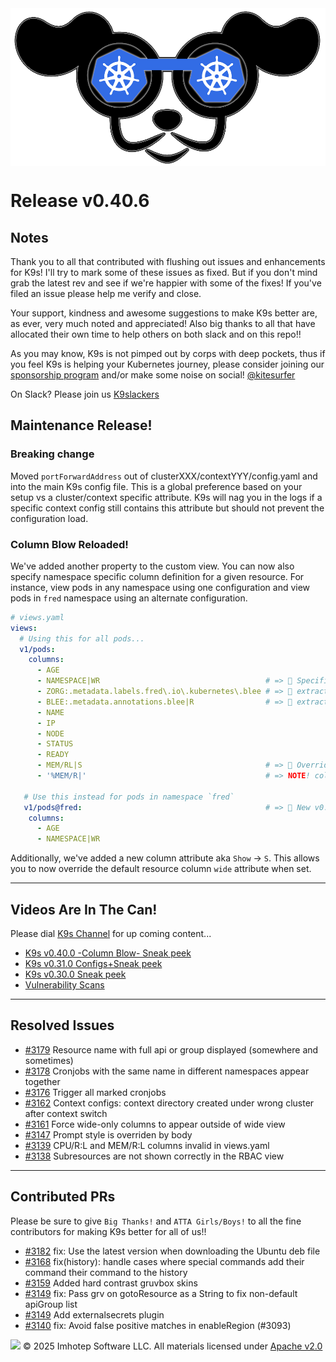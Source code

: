 <img src="https://raw.githubusercontent.com/derailed/k9s/master/assets/k9s.png" align="center" width="800" height="auto"/>

# Release v0.40.6

## Notes

Thank you to all that contributed with flushing out issues and enhancements for K9s!
I'll try to mark some of these issues as fixed. But if you don't mind grab the latest rev
and see if we're happier with some of the fixes!
If you've filed an issue please help me verify and close.

Your support, kindness and awesome suggestions to make K9s better are, as ever, very much noted and appreciated!
Also big thanks to all that have allocated their own time to help others on both slack and on this repo!!

As you may know, K9s is not pimped out by corps with deep pockets, thus if you feel K9s is helping your Kubernetes journey,
please consider joining our [sponsorship program](https://github.com/sponsors/derailed) and/or make some noise on social! [@kitesurfer](https://twitter.com/kitesurfer)

On Slack? Please join us [K9slackers](https://join.slack.com/t/k9sers/shared_invite/enQtOTA5MDEyNzI5MTU0LWQ1ZGI3MzliYzZhZWEyNzYxYzA3NjE0YTk1YmFmNzViZjIyNzhkZGI0MmJjYzhlNjdlMGJhYzE2ZGU1NjkyNTM)

## Maintenance Release!

### Breaking change

Moved `portForwardAddress` out of clusterXXX/contextYYY/config.yaml and into the main K9s config file.
This is a global preference based on your setup vs a cluster/context specific attribute.
K9s will nag you in the logs if a specific context config still contains this attribute but should not prevent the configuration load.

### Column Blow Reloaded!

We've added another property to the custom view. You can now also specify namespace specific column definition for a given resource.
For instance, view pods in any namespace using one configuration and view pods in `fred` namespace using an alternate configuration.

```yaml
# views.yaml
views:
  # Using this for all pods...
  v1/pods:
    columns:
      - AGE
      - NAMESPACE|WR                                     # => 🌚 Specifies the NAMESPACE column to be right aligned and only visible while in wide mode
      - ZORG:.metadata.labels.fred\.io\.kubernetes\.blee # => 🌚 extract fred.io.kubernetes.blee label into it's own column
      - BLEE:.metadata.annotations.blee|R                # => 🌚 extract annotation blee into it's own column and right align it
      - NAME
      - IP
      - NODE
      - STATUS
      - READY
      - MEM/RL|S                                         # => 🌚 Overrides std resource default wide attribute via `S` for `Show`
      - '%MEM/R|'                                        # => NOTE! column names with non alpha names need to be quoted as columns must be strings!

   # Use this instead for pods in namespace `fred`
   v1/pods@fred:                                         # => 🌚 New v0.40.6! Customize columns for a given resource and namespace!
    columns:
      - AGE
      - NAMESPACE|WR
```

Additionally, we've added a new column attribute aka `Show` -> `S`. This allows you to now override the default resource column `wide` attribute when set.


---

## Videos Are In The Can!

Please dial [K9s Channel](https://www.youtube.com/channel/UC897uwPygni4QIjkPCpgjmw) for up coming content...

* [K9s v0.40.0 -Column Blow- Sneak peek](https://youtu.be/iy6RDozAM4A)
* [K9s v0.31.0 Configs+Sneak peek](https://youtu.be/X3444KfjguE)
* [K9s v0.30.0 Sneak peek](https://youtu.be/mVBc1XneRJ4)
* [Vulnerability Scans](https://youtu.be/ULkl0MsaidU)

---

## Resolved Issues

* [#3179](https://github.com/derailed/k9s/issues/3179) Resource name with full api or group displayed (somewhere and sometimes)
* [#3178](https://github.com/derailed/k9s/issues/3178) Cronjobs with the same name in different namespaces appear together
* [#3176](https://github.com/derailed/k9s/issues/3176) Trigger all marked cronjobs
* [#3162](https://github.com/derailed/k9s/issues/3162) Context configs: context directory created under wrong cluster after context switch
* [#3161](https://github.com/derailed/k9s/issues/3161) Force wide-only columns to appear outside of wide view
* [#3147](https://github.com/derailed/k9s/issues/3147) Prompt style is overriden by body
* [#3139](https://github.com/derailed/k9s/issues/3139) CPU/R:L and MEM/R:L columns invalid in views.yaml
* [#3138](https://github.com/derailed/k9s/issues/3138) Subresources are not shown correctly in the RBAC view

---

## Contributed PRs

Please be sure to give `Big Thanks!` and `ATTA Girls/Boys!` to all the fine contributors for making K9s better for all of us!!

* [#3182](https://github.com/derailed/k9s/pull/3182) fix: Use the latest version when downloading the Ubuntu deb file
* [#3168](https://github.com/derailed/k9s/pull/3168) fix(history): handle cases where special commands add their command their command to the history
* [#3159](https://github.com/derailed/k9s/pull/3159) Added hard contrast gruvbox skins
* [#3149](https://github.com/derailed/k9s/pull/3149) fix: Pass grv on gotoResource as a String to fix non-default apiGroup list
* [#3149](https://github.com/derailed/k9s/pull/3149) Add externalsecrets plugin
* [#3140](https://github.com/derailed/k9s/pull/3140) fix: Avoid false positive matches in enableRegion (#3093)


<img src="https://raw.githubusercontent.com/derailed/k9s/master/assets/imhotep_logo.png" width="32" height="auto"/> © 2025 Imhotep Software LLC. All materials licensed under [Apache v2.0](http://www.apache.org/licenses/LICENSE-2.0)
